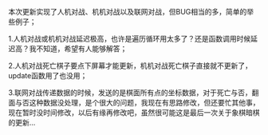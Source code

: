 本次更新实现了人机对战、机机对战以及联网对战，但BUG相当的多，简单的举些例子；

1.人机对战或机机对战延迟极高，也许是遍历循环用太多了？还是函数调用时候延迟高？我不知道，希望有人能够解答；

2.人机对战死亡棋子要点下屏幕才能更新，机机对战死亡棋子直接就不更新了，update函数用了也没用；

3.联网对战传递数据的时候，发送的是棋面所有点的坐标数据，对于死亡与否，翻面与否这种数据没处理，是个很大的问题，我现在有思路修改，但还要忙其他事，现在暂时没时间修改，以后有缘再修改吧，虽然很可能这是最后一次关于象棋暗棋的更新...
